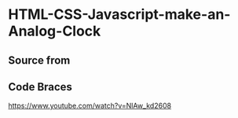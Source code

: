 # HTML-CSS-Javascript-make-an-Analog-Clock

Source from
-
Code Braces
--
https://www.youtube.com/watch?v=NlAw_kd2608
